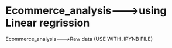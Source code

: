 # Ecommerce_analysis--->using Linear regrission
Ecommerce_analysis--->Raw data (USE WITH .IPYNB FILE)
